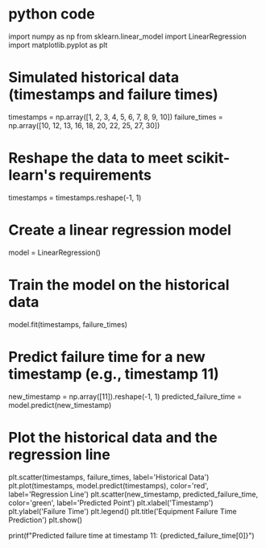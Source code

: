 # python code 
import numpy as np
from sklearn.linear_model import LinearRegression
import matplotlib.pyplot as plt

# Simulated historical data (timestamps and failure times)
timestamps = np.array([1, 2, 3, 4, 5, 6, 7, 8, 9, 10])
failure_times = np.array([10, 12, 13, 16, 18, 20, 22, 25, 27, 30])

# Reshape the data to meet scikit-learn's requirements
timestamps = timestamps.reshape(-1, 1)

# Create a linear regression model
model = LinearRegression()

# Train the model on the historical data
model.fit(timestamps, failure_times)

# Predict failure time for a new timestamp (e.g., timestamp 11)
new_timestamp = np.array([11]).reshape(-1, 1)
predicted_failure_time = model.predict(new_timestamp)

# Plot the historical data and the regression line
plt.scatter(timestamps, failure_times, label='Historical Data')
plt.plot(timestamps, model.predict(timestamps), color='red', label='Regression Line')
plt.scatter(new_timestamp, predicted_failure_time, color='green', label='Predicted Point')
plt.xlabel('Timestamp')
plt.ylabel('Failure Time')
plt.legend()
plt.title('Equipment Failure Time Prediction')
plt.show()

print(f"Predicted failure time at timestamp 11: {predicted_failure_time[0]}")
